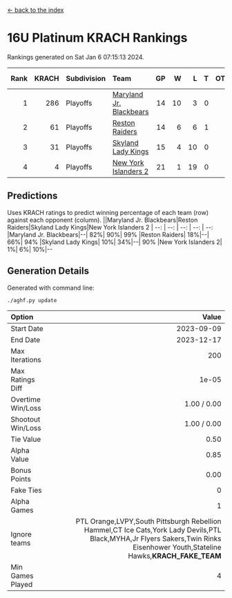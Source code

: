 [<- back to the index](readme.md)
# 16U Platinum KRACH Rankings
Rankings generated on Sat Jan  6 07:15:13 2024.

Rank|KRACH|Subdivision|Team|GP|W|L|T|OTW|OTL|SoS|Exp Wins|Win Diff
---:|---:|:---|:---|---:|---:|---:|---:|---:|---:|---:|---:|---:
1|286|Playoffs|[Maryland Jr. Blackbears](https://gamesheetstats.com/seasons/3663/teams/140848/schedule)|14|10|3|0|0|1|505|10.8|-0.0
2|61|Playoffs|[Reston Raiders](https://gamesheetstats.com/seasons/3663/teams/140850/schedule)|14|6|6|1|1|0|283|8.4|0.0
3|31|Playoffs|[Skyland Lady Kings](https://gamesheetstats.com/seasons/3663/teams/140849/schedule)|15|4|10|0|1|0|283|5.9|0.0
4|4|Playoffs|[New York Islanders 2](https://gamesheetstats.com/seasons/3663/teams/140851/schedule)|21|1|19|0|0|1|291|1.9|0.0

## Predictions
Uses KRACH ratings to predict winning percentage of each team (row) against each opponent (column).
||Maryland Jr. Blackbears|Reston Raiders|Skyland Lady Kings|New York Islanders 2
| --: | --: | --: | --: | --: 
|Maryland Jr. Blackbears|--| 82%| 90%| 99%
|Reston Raiders| 18%|--| 66%| 94%
|Skyland Lady Kings| 10%| 34%|--| 90%
|New York Islanders 2|  1%|  6%| 10%|--

## Generation Details

Generated with command line:
```
./aghf.py update
```

| Option | Value |
| :----- | ----: |
| Start Date | 2023-09-09 |
| End Date | 2023-12-17 |
| Max Iterations | 200 |
| Max Ratings Diff | 1e-05 |
| Overtime Win/Loss | 1.00 / 0.00 |
| Shootout Win/Loss | 1.00 / 0.00 |
| Tie Value | 0.50 |
| Alpha Value | 0.85 |
| Bonus Points | 0.00 |
| Fake Ties | 0 |
| Alpha Games | 1 |
| Ignore teams | PTL Orange,LVPY,South Pittsburgh Rebellion Hammel,CT Ice Cats,York Lady Devils,PTL Black,MYHA,Jr Flyers Sakers,Twin Rinks Eisenhower Youth,Stateline Hawks,__KRACH_FAKE_TEAM__ |
| Min Games Played | 4 |

